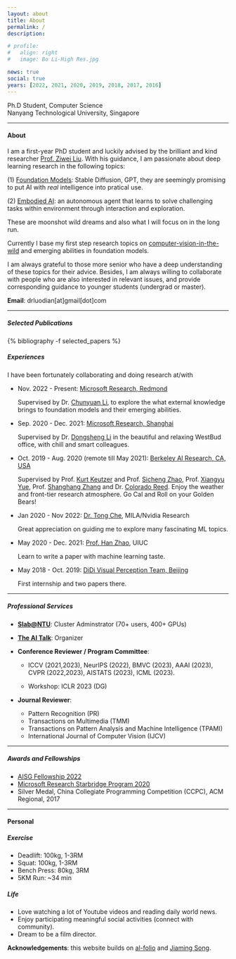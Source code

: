 ```yaml
---
layout: about
title: About
permalink: /
description:

# profile:
#   align: right
#   image: Bo Li-High Res.jpg

news: true
social: true
years: [2022, 2021, 2020, 2019, 2018, 2017, 2016]
---
```


Ph.D Student, Computer Science <br/>
Nanyang Technological University, Singapore <br/>
<!-- <a href="assets/pdf/jiaming_cv.pdf" target="_blank"><b>Curriculum Vitae</b></a> -->

---- 
#### About

I am a first-year PhD student and luckily advised by the brilliant and kind researcher [Prof. Ziwei Liu](https://liuziwei7.github.io/). With his guidance, I am passionate about deep learning research in the following topics:

(1) [Foundation Models](https://crfm.stanford.edu/commentary/2021/10/18/steinhardt.html): Stable Diffusion, GPT, they are seemingly promising to put AI with *real* intelligence into pratical use.

(2) [Embodied AI](https://embodied-ai.org/): an autonomous agent that learns to solve challenging tasks within environment through interaction and exploration.

These are moonshot wild dreams and also what I will focus on in the long run. 

Currently I base my first step research topics on [computer-vision-in-the-wild](https://github.com/Computer-Vision-in-the-Wild/CVinW_Readings) and emerging abilities in foundation models.

I am always grateful to those more senior who have a deep understanding of these topics for their advice. Besides, I am always willing to collaborate with people who are also interested in relevant issues, and provide corresponding guidance to younger students (undergrad or master).
<!-- If you are an undergraduate & master student and want to dive in these topics, I am willing to provide academic guidance and research collaboration. -->

**Email**: drluodian[at]gmail[dot]com


----

##### Selected Publications

<div class="publications">

{% bibliography -f selected_papers %}

</div>

##### Experiences
I have been fortunately  collaborating and doing research at/with

-   Nov. 2022 - Present: [Microsoft Research, Redmond](https://www.microsoft.com/en-us/research/lab/microsoft-research-redmond/)

    Supervised by Dr. [Chunyuan Li](https://chunyuan.li/), to explore the what external knowledge brings to foundation models and their emerging abilities.

-   Sep. 2020 - Dec. 2021: [Microsoft Research, Shanghai](https://www.microsoft.com/en-us/research/group/shanghai-ai-ml-group/)
    
    Supervised by Dr. [Dongsheng Li](http://recmind.cn/) in the beautiful and relaxing WestBud office, with chill and smart colleagues.

- Oct. 2019 - Aug. 2020 (remote till May 2021): [Berkeley AI Research, CA, USA](https://bair.berkeley.edu/)
    
    Supervised by Prof. [Kurt Keutzer](https://people.eecs.berkeley.edu/~keutzer/)  and Prof. [Sicheng Zhao](https://sites.google.com/view/schzhao), Prof. [Xiangyu Yue](https://www.ie.cuhk.edu.hk/people/xyyue.shtml), Prof. [Shanghang Zhang](https://www.shanghangzhang.com/) and Dr. [Colorado Reed](https://people.eecs.berkeley.edu/~cjrd/). Enjoy the weather and front-tier research atmosphere. Go Cal and Roll on your Golden Bears!

- Jan 2020 - Nov 2022: [Dr. Tong Che](https://nvr-avg.github.io/author/gerry-che/), MILA/Nvidia Research

    Great appreciation on guiding me to explore many fascinating ML topics.

- May 2020 - Dec. 2021: [Prof. Han Zhao](https://hanzhaoml.github.io/), UIUC

    Learn to write a paper with machine learning taste.

- May 2018 - Oct. 2019: [DiDi Visual Perception Team, Beijing](https://www.didiglobal.com/science/ailabs)

    First internship and two papers there.

----
##### Professional Services

- **[Slab@NTU](https://www.mmlab-ntu.com/index.html)**: Cluster Adminstrator (70+ users, 400+ GPUs)

- **[The AI Talk](https://theaitalks.org/)**: Organizer

- **Conference Reviewer / Program Committee**: 

    - ICCV (2021,2023), NeurIPS (2022), BMVC (2023), AAAI (2023), CVPR (2022,2023), AISTATS (2023), ICML (2023).

    - Workshop: ICLR 2023 (DG)

- **Journal Reviewer**: 

    - Pattern Recognition (PR)
    - Transactions on Multimedia (TMM)
    - Transactions on Pattern Analysis and Machine Intelligence (TPAMI)
    - International Journal of Computer Vision (IJCV)

<!-- **Workshop organization**:
- [NeurIPS 2019 Workshop on Information Theory and Machine Learning](https://sites.google.com/view/itml19/home) (chair)
- [DALI 2018 Workshop on Generative Models and Reinforcement Learning](http://dalimeeting.org/dali2018//program) (chair) -->

----

##### Awards and Fellowships

- [AISG Fellowship 2022](https://aisingapore.org/research/aisg-phd-fellowship-programme/)
- [Microsoft Research Starbridge Program 2020](https://www.msra.cn/zh-cn/connections/academic-programs/xingqiao)
- Silver Medal, China Collegiate Programming Competition (CCPC), ACM Regional, 2017

----

#### Personal

##### Exercise
- Deadlift: 100kg, 1-3RM
- Squat: 100kg, 1-3RM
- Bench Press: 80kg, 3RM
- 5KM Run: ~34 min

##### Life
- Love watching a lot of Youtube videos and reading daily world news.
- Enjoy participating meaningful social activities (connect with community).
- Dream to be a film director.

**Acknowledgements**: this website builds on [al-folio](https://github.com/alshedivat/al-folio) and [Jiaming Song](https://github.com/jiamings/tsong.me).